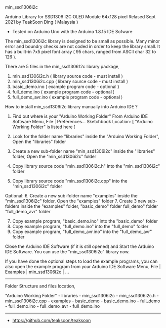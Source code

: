 min_ssd1306i2c

Arduino Library for SSD1306 I2C OLED Module 64x128 pixel
Relased Sept 2021 by TeakSoon Ding ( Malaysia )
- Tested on Arduino Uno with the Arduino 1.8.15 IDE Sofware

The min_ssd1306i2c library is designed to be small as possible. Many minor error 
and boundry checks are not coded in order to keep the library small.
It has a built-in 7x5 pixel font array ( 95 chars, ranged from ASCII char 32 to 126 ). 

There are 5 files in the min_ssd130612c library package,

1. min_ssd1306i2c.h ( library source code - must install )
2. min_ssd1306i2c.cpp ( library source code - must install )
3. basic_demo.ino ( example program code - optional )
4. full_demo.ino ( example program code - optional )
5. full_demo_avr.ino ( example program code  - optional )

How to install min_ssd1306i2c library manually into Arduino IDE ?

1. Find out where is your "Arduino Working Folder"
From Arduino IDE Software Menu, File | Preferences...
Sketchbook Location:
[ "Arduino Working Folder" is listed here ]

2. Look for the folder name "libraries" inside the "Arduino Working Folder", Open the "libraries" folder

3. Create a new sub-folder name "min_ssd1306i2c" inside the "libraries" folder, Open the "min_ssd1306i2c" folder

4. Copy library source code "min_ssd1306i2c.h"   into the "min_ssd1306i2c" folder
5. Copy library source code "min_ssd1306i2c.cpp" into the "min_ssd1306i2c" folder

Optional:
6. Create a new sub-folder name "examples" inside the "min_ssd1306i2c" folder, Open the "examples" folder
7. Create 3 new sub-folders inside the "examples" folder, 
"basic_demo" folder
full_demo" folder
"full_demo_avr" folder

7. Copy example program, "basic_demo.ino"    into the "basic_demo" folder
8. Copy example program, "full_demo.ino"     into the "full_demo" folder
9. Copy example program, "full_demo_avr.ino" into the "full_demo_avr" folder

Close the Arduino IDE Software (if it is still opened) and Start the Arduino IDE Software. 
You can use the "min_ssd1306i2c" library now.

If you have done the optional steps to load the example programs, you can also open the example program
from your Arduino IDE Software Menu, File | Examples | min_ssd1306i2c | ... 


---

Folder Structure and files location,

"Arduino Working Folder" - libraries - min_ssd1306i2c - min_ssd1306i2c.h
                                                      - min_ssd1306i2c.cpp
                                                      - examples - basic_demo - basic_demo.ino
                                                                 - full_demo - full_demo.ino
                                                                 - full_demo_avr - full_demo.ino
                                                                 
---
-   https://github.com/teaksoon/teaksoon
<!---
Lets see how it goes here
--->
